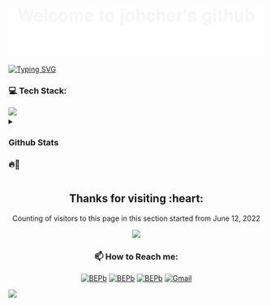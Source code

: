 ![](https://github.com/BEPb/BEPb/blob/main/assets/Bottom_up.svg)

[![Typing SVG](https://readme-typing-svg.herokuapp.com?color=%2336BCF7&center=true&vCenter=true&width=600&lines=Hi+there+👋,+I+am+Oraz+Gulchayev;+Welcome+to+My+Profile!;Over+3+years+of+programming+experience;Always+learning+new+things+;Flutter+developer+and+Art+lover🎨)](https://git.io/typing-svg)
### 💻 Tech Stack:
<a href="#">
    <img src="https://skillicons.dev/icons?i=dart,flutter,kotlin,java,python,firebase,nodejs,django,mongodb,photoshop,xd,figma,vscode,androidstudio,git,github&theme=dark" />
  </a>

<details>
<summary> <h3>Github Stats <h3>🔥🚀</summary>

<!--   GitHub stats graph -->
![Oraz's github stats](https://github-readme-stats.vercel.app/api?username=orazgulcayew&show_icons=true&theme=vue-dark&include_all_commits=true)

![Oraz's github stats](https://github-readme-stats.vercel.app/api/top-langs/?username=orazgulcayew&theme=vue-dark&layout=compact)
<p align="left""><img src="https://github-readme-streak-stats.herokuapp.com/?user=orazgulcayew&theme=vue-dark"></img></p>
</details>
<!--   profile-green-animate -->

<h2 align="center">Thanks for visiting :heart:</h2>

<p align="center">Counting of visitors to this page in this section started from June 12, 2022</p>

<p align="center"><img src="https://profile-counter.glitch.me/orazgulcayew/count.svg"></p>

<h3 align="center">📫 How to Reach me:</h3>
<p align="center">
<a href="https://instagram.com/orazgulcayew" target="blank"><img align="center" src="https://upload.wikimedia.org/wikipedia/commons/e/e7/Instagram_logo_2016.svg" alt="BEPb" height="30" width="30" /></a>
<a href="https://twitter.com/orazgulcayew" target="blank"><img align="center" src="https://raw.githubusercontent.com/BEPb/BEPb/master/assets/twitter.svg" alt="BEPb" height="30" width="30" /></a>
<a href="https://www.linkedin.com/in/oraz-gulchayev-797127235/" target="blank"><img align="center" src="https://raw.githubusercontent.com/BEPb/BEPb/master/assets/linkedin.svg" alt="BEPb" height="30" width="30" /></a>
<a href="mailto:orazgulcayew@gmail.com" target="blank"><img align="center" src="https://raw.githubusercontent.com/BEPb/BEPb/master/assets/gmail.svg" alt="Gmail" height="30" width="30" /></a>
</p>

![](https://github.com/BEPb/BEPb/blob/main/assets/Bottom_down.svg)
